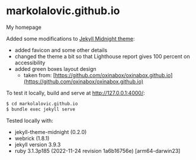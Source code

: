 # markolalovic.github.io
My homepage

Added some modifications to [Jekyll Midnight theme](https://github.com/pages-themes/midnight):

* added favicon and some other details
* changed the theme a bit so that Lighthouse report gives 100 percent on accessibility
* added green boxes layout design
	* taken from: [https://github.com/oxinabox/oxinabox.github.io](https://github.com/oxinabox/oxinabox.github.io)

To test it locally, build and serve at http://127.0.0.1:4000/:

```bash
$ cd markolalovic.github.io
$ bundle exec jekyll serve
```

Tested locally with:

* jekyll-theme-midnight (0.2.0)
* webrick (1.8.1)
* jekyll version 3.9.3
* ruby 3.1.3p185 (2022-11-24 revision 1a6b16756e) [arm64-darwin23]
